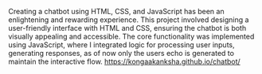 Creating a chatbot using HTML, CSS, and JavaScript has been an enlightening and rewarding experience. This project involved designing a user-friendly interface with HTML and CSS, ensuring the chatbot is both visually appealing and accessible. The core functionality was implemented using JavaScript, where I integrated logic for processing user inputs, generating responses, as of now only the users echo is generated to maintain the interactive flow.
 https://kongaakanksha.github.io/chatbot/

